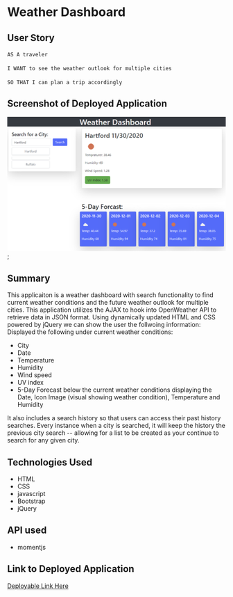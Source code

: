 # Weather Dashboard


## User Story

```
AS A traveler

I WANT to see the weather outlook for multiple cities

SO THAT I can plan a trip accordingly

```

## Screenshot of Deployed Application

<!-- ![Weather Dashboard](https://user-images.githubusercontent.com/68498591/100591691-f6b7c580-32aa-11eb-9646-af3c44b14a1c.PNG) -->

![My Deployed Application](Assets/Weather-Dashboard.png);


## Summary

This applicaiton is a weather dashboard with search functionality to find current weather conditions and the future weather outlook for multiple cities. This application utilizes the AJAX to hook into OpenWeather API to retrieve data in JSON format. Using dynamically updated HTML and CSS powered by jQuery we can show the user the follwoing information: Displayed the following under current weather conditions:

* City
* Date
* Temperature
* Humidity
* Wind speed
* UV index 
* 5-Day Forecast below the current weather conditions displaying the Date, Icon Image (visual showing weather condition), Temperature and Humidity

It also includes a search history so that users can access their past history searches. Every instance when a city is searched, it will keep the history the previous city search -- allowing for a list to be created as your continue to search for any given city.


## Technologies Used

* HTML 
* CSS 
* javascript
* Bootstrap 
* jQuery


## API used

* momentjs


## Link to Deployed Application

[Deployable Link Here](https://github.com/Drewski419/Weather-Dashboard)
